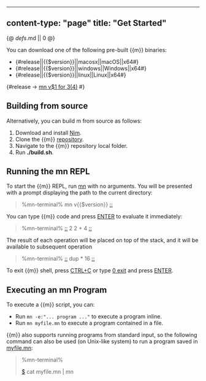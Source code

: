 -----
content-type: "page"
title: "Get Started"
-----
{@ _defs_.md || 0 @}

You can download one of the following pre-built {{m}} binaries:

-   {#release||{{$version}}||macosx||macOS||x64#}
-   {#release||{{$version}}||windows||Windows||x64#}
-   {#release||{{$version}}||linux||Linux||x64#}

{#release -> [mn v$1 for $3 ($4)](https://github.com/h3rald/mn/releases/download/v$1/mn_v$1_$2_$4.zip) #}

## Building from source

Alternatively, you can build m from source as follows:

1. Download and install [Nim](https://nim-lang.org).
3. Clone the {{m}} [repository](https://github.com/h3rald/mn).
4. Navigate to the {{m}} repository local folder.
6. Run **./build.sh**.

## Running the mn REPL

To start the {{m}} REPL, run [mn](class:cmd) with no arguments. You will be presented with a prompt displaying the path to the current directory:

> %mn-terminal%
> mn v{{$version}}
> [::](class:prompt)

You can type {{m}} code and press [ENTER](class:kbd) to evaluate it immediately:

> %mn-terminal%
> [::](class:prompt) 2 2 +
> 4
> [::](class:prompt)

The result of each operation will be placed on top of the stack, and it will be available to subsequent operation

> %mn-terminal%
> [::](class:prompt) dup \*
> 16
> [::](class:prompt)

To exit {{m}} shell, press [CTRL+C](class:kbd) or type [0 exit](class:cmd) and press [ENTER](class:kbd).

## Executing an mn Program

To execute a {{m}} script, you can:

-   Run `mn -e:"... program ..."` to execute a program inline.
-   Run `mn myfile.mn` to execute a program contained in a file.

{{m}} also supports running programs from standard input, so the following command can also be used (on Unix-like system) to run a program saved in [myfile.mn](class:file):

> %mn-terminal%
>
> [$](class:prompt) cat myfile.mn | mn
